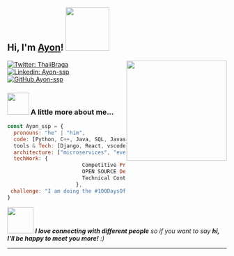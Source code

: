 <h2> Hi, I'm <a href='https://linktr.ee/AYON_SSP' target="_blank">Ayon</a>! <img src="https://octodex.github.com/images/skatetocat.png" width="100"></h2>
<!-- <img align='right' src="https://octodex.github.com/images/baracktocat.jpg" width="230"> -->
<!-- <img align='right' src="https://octodex.github.com/images/Fintechtocat.png" width="230"> -->
<!-- <img align='right' src="https://octodex.github.com/images/topguntocat.png" width="230"> -->
<!-- <img align='right' src="https://octodex.github.com/images/welcometocat.png" width="230"> -->
<img align='right' src="https://octodex.github.com/images/jetpacktocat.png" width="230">

[![Twitter: ThaiiBraga](https://img.shields.io/twitter/follow/AyonSsp?style=social)](https://twitter.com/AyonSsp)
[![Linkedin: Ayon-ssp](https://img.shields.io/badge/-Ayonssp-blue?style=flat-square&logo=Linkedin&logoColor=white&link=https://www.linkedin.com/in/ayon-ssp/)](https://www.linkedin.com/in/ayon-ssp/)
[![GitHub Ayon-ssp](https://img.shields.io/github/followers/Ayon-ssp?label=follow&style=social)](https://github.com/Thaiane)


### <img src="https://media.giphy.com/media/VgCDAzcKvsR6OM0uWg/giphy.gif" width="50"> A little more about me...

```javascript
const Ayon_ssp = {
  pronouns: "he" | "him",
  code: [Python, C++, Java, SQL, Javascript, Typescript, HTML, CSS, PHP],
  tools & Tech: [Django, React, vscode, Node, PostgreSQL, Docker, Linux, Git],
  architecture: ["microservices", "event-driven", "design system pattern"],
  techWork: {
                        Competitive Programming: "Solving Problems",
                        OPEN SOURCE Dev : "RandomCoderOrg",
                        Technical Content Writer: "GeeksForGeeks"
                      },
 challenge: "I am doing the #100DaysOfCode challenge focused on Django, Django REST api, React and DSA"
}
```

<img src="https://media.giphy.com/media/LnQjpWaON8nhr21vNW/giphy.gif" width="60"> <em><b>I love connecting with different people</b> so if you want to say <b>hi, I'll be happy to meet you more!</b> :)</em>

---